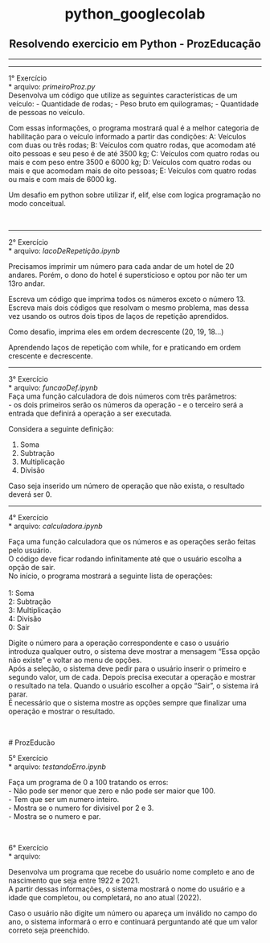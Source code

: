 <body>
<p><h1 align="center">python_googlecolab</h1> 
<h2 align="center">Resolvendo exercicio em Python - ProzEducação</h2>
</p>
<hr>
<hr>
<p>
1° Exercício <br>
* arquivo: <i>primeiroProz.py</i> 
<br>
Desenvolva um código que utilize as seguintes características de um veículo:
- Quantidade de rodas;
- Peso bruto em quilogramas;
- Quantidade de pessoas no veículo.

Com essas informações, o programa mostrará qual é a melhor categoria de habilitação para o veículo informado a partir das condições:
A: Veículos com duas ou três rodas;
B: Veículos com quatro rodas, que acomodam até oito pessoas e seu peso é de até 3500 kg;
C: Veículos com quatro rodas ou mais e com peso entre 3500 e 6000 kg;
D: Veículos com quatro rodas ou mais e que acomodam mais de oito pessoas;
E: Veículos com quatro rodas ou mais e com mais de 6000 kg.
</p>
<p>Um desafio em python sobre utilizar if, elif, else com logica programação no modo conceitual.</p>
<br>
<hr>
<p>
2° Exercício <br>
* arquivo: <i>lacoDeRepetição.ipynb</i>
  
Precisamos imprimir um número para cada andar de um hotel de 20 andares. Porém, o dono do hotel é supersticioso e optou por não ter um 13ro andar.

Escreva um código que imprima todos os números exceto o número 13.
Escreva mais dois códigos que resolvam o mesmo problema, mas dessa vez usando os outros dois tipos de laços de repetição aprendidos.

Como desafio, imprima eles em ordem decrescente (20, 19, 18...)
</p>
<p>Aprendendo laços de repetição com while, for e praticando em ordem crescente e decrescente.</p>
<hr>
<p>
3° Exercício <br>
* arquivo: <i>funcaoDef.ipynb</i>
<br> 
Faça uma função calculadora de dois números com três parâmetros: <br>
- os dois primeiros serão os números da operação 
- e o terceiro será a entrada que definirá a operação a ser executada. <br>

Considera a seguinte definição:
  1. Soma
  2. Subtração
  3. Multiplicação
  4. Divisão
<p>
Caso seja inserido um número de operação que não exista, o resultado deverá ser 0.
</p>
</p>
<hr>
<p>
<p>
4° Exercício <br>
* arquivo: <i>calculadora.ipynb</i>
</p>
Faça uma função calculadora que os números e as operações serão feitas pelo usuário.<br>
O código deve ficar rodando infinitamente até que o usuário escolha a opção de sair.<br>
No início, o programa mostrará a seguinte lista de operações:<br><br>
1: Soma<br>
2: Subtração<br>
3: Multiplicação<br>
4: Divisão<br>
0: Sair<br>

Digite o número para a operação correspondente e caso o usuário introduza qualquer outro, o sistema deve mostrar a mensagem “Essa opção não existe” e voltar ao menu de opções.
<br>
Após a seleção, o sistema deve pedir para o usuário inserir o primeiro e segundo valor, um de cada. Depois precisa executar a operação e mostrar o resultado na tela. Quando o usuário escolher a opção “Sair”, o sistema irá parar.
<br>
É necessário que o sistema mostre as opções sempre que finalizar uma operação e mostrar o resultado.
</p>
<br>
<p>
# ProzEducão <br>
<p>
5° Exercício <br>
* arquivo: <i>testandoErro.ipynb</i>
</p>
Faça um programa de 0 a 100 tratando os erros:<br>
- Não pode ser menor que zero e não pode ser maior que 100.<br>
- Tem que ser um numero inteiro.<br>
- Mostra se o numero for divisivel por 2 e 3.<br>
- Mostra se o numero e par.
</p>
<br>
<p>
6° Exercício <br>
* arquivo: <anoEIdade.ipynb</i>
</p>
<p>
Desenvolva um programa que recebe do usuário nome completo e ano de nascimento que seja entre 1922 e 2021.<br>
A partir dessas informações, o sistema mostrará o nome do usuário e a idade que completou, ou completará, no ano atual (2022).<br>

Caso o usuário não digite um número ou apareça um inválido no campo do ano, o sistema informará o erro e continuará perguntando até que um valor correto seja preenchido.
</p>
</body>
